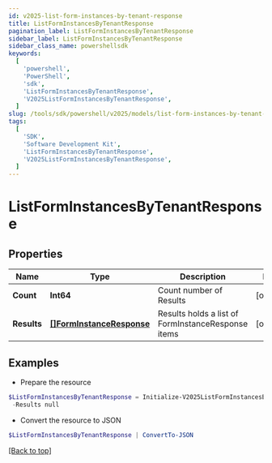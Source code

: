 ```yaml
---
id: v2025-list-form-instances-by-tenant-response
title: ListFormInstancesByTenantResponse
pagination_label: ListFormInstancesByTenantResponse
sidebar_label: ListFormInstancesByTenantResponse
sidebar_class_name: powershellsdk
keywords:
  [
    'powershell',
    'PowerShell',
    'sdk',
    'ListFormInstancesByTenantResponse',
    'V2025ListFormInstancesByTenantResponse',
  ]
slug: /tools/sdk/powershell/v2025/models/list-form-instances-by-tenant-response
tags:
  [
    'SDK',
    'Software Development Kit',
    'ListFormInstancesByTenantResponse',
    'V2025ListFormInstancesByTenantResponse',
  ]
---
```


# ListFormInstancesByTenantResponse

## Properties

| Name | Type | Description | Notes |
| --- | --- | --- | --- |
| **Count** | **Int64** | Count number of Results | [optional] |
| **Results** | [**[]FormInstanceResponse**](form-instance-response) | Results holds a list of FormInstanceResponse items | [optional] |

## Examples

- Prepare the resource

```powershell
$ListFormInstancesByTenantResponse = Initialize-V2025ListFormInstancesByTenantResponse  -Count 1 `
 -Results null
```

- Convert the resource to JSON

```powershell
$ListFormInstancesByTenantResponse | ConvertTo-JSON
```

[[Back to top]](#)
